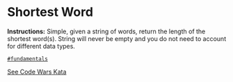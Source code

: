 # Shortest Word

**Instructions:**  Simple, given a string of words, return the length of the shortest word(s). String will never be empty and you do not need to account for different data types.

[`#fundamentals`](#fundamentals)

[See Code Wars Kata](https://www.codewars.com/kata/57cebe1dc6fdc20c57000ac9)  
